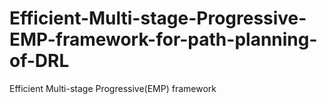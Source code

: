 # Efficient-Multi-stage-Progressive-EMP-framework-for-path-planning-of-DRL
Efficient Multi-stage Progressive(EMP) framework
